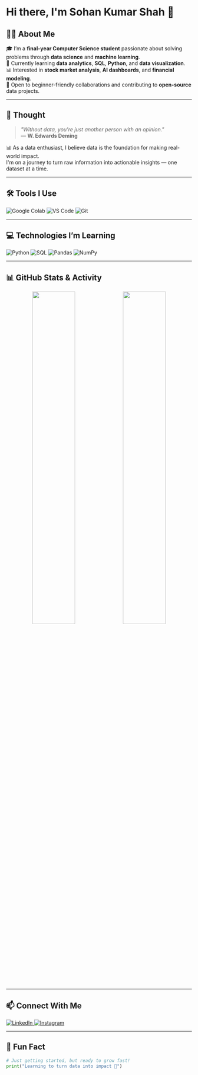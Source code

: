 # Hi there, I'm Sohan Kumar Shah 👋

## 👨‍💻 About Me

🎓 I’m a **final-year Computer Science student** passionate about solving problems through **data science** and **machine learning**.  
🌱 Currently learning **data analytics**, **SQL**, **Python**, and **data visualization**.  
📊 Interested in **stock market analysis**, **AI dashboards**, and **financial modeling**.  
🤝 Open to beginner-friendly collaborations and contributing to **open-source** data projects.

---
## 💭 Thought

> *"Without data, you're just another person with an opinion."*  
> — **W. Edwards Deming**

📊 As a data enthusiast, I believe data is the foundation for making real-world impact.  
I'm on a journey to turn raw information into actionable insights — one dataset at a time.

----

## 🛠️ Tools I Use

![Google Colab](https://img.shields.io/badge/-Google%20Colab-F9AB00?style=for-the-badge&logo=googlecolab&logoColor=white)
![VS Code](https://img.shields.io/badge/-VS%20Code-007ACC?style=for-the-badge&logo=visual-studio-code&logoColor=white)
![Git](https://img.shields.io/badge/-Git-F05032?style=for-the-badge&logo=git&logoColor=white)

---

## 💻 Technologies I’m Learning

![Python](https://img.shields.io/badge/-Python-3776AB?style=for-the-badge&logo=python&logoColor=white)
![SQL](https://img.shields.io/badge/-SQL-4479A1?style=for-the-badge&logo=MySQL&logoColor=white)
![Pandas](https://img.shields.io/badge/-Pandas-150458?style=for-the-badge&logo=pandas&logoColor=white)
![NumPy](https://img.shields.io/badge/-NumPy-013243?style=for-the-badge&logo=numpy&logoColor=white)

---
## 📊 GitHub Stats & Activity
<p align="center">
  <img width="48%" src="https://github-readme-stats.vercel.app/api?username=sohankrshah&show_icons=true&theme=radical" />
  <img width="48%" src="https://github-readme-streak-stats.herokuapp.com/?user=sohankrshah&theme=radical" />
</p>

---

## 📫 Connect With Me
<p>
  <a href="https://www.linkedin.com/in/sohankrshah" target="_blank">
    <img src="https://img.shields.io/badge/-LinkedIn-0077B5?style=for-the-badge&logo=linkedin&logoColor=white" alt="LinkedIn" />
  </a>
  <a href="https://www.instagram.com/code_me17" target="_blank">
    <img src="https://img.shields.io/badge/-Instagram-E4405F?style=for-the-badge&logo=instagram&logoColor=white" alt="Instagram" />
  </a>
</p>

---



## 💬 Fun Fact

```python
# Just getting started, but ready to grow fast!
print("Learning to turn data into impact 🚀")

